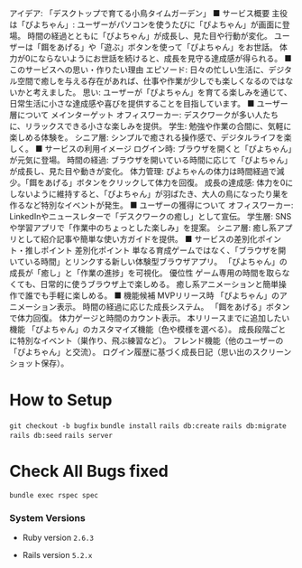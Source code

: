 アイデア: 「デスクトップで育てる小鳥タイムガーデン」
■ サービス概要
主役は「ぴよちゃん」: ユーザーがパソコンを使うたびに「ぴよちゃん」が画面に登場。
時間の経過とともに「ぴよちゃん」が成長し、見た目や行動が変化。
ユーザーは「餌をあげる」や「遊ぶ」ボタンを使って「ぴよちゃん」をお世話。
体力が0にならないようにお世話を続けると、成長を見守る達成感が得られる。
■ このサービスへの思い・作りたい理由
エピソード: 日々の忙しい生活に、デジタル空間で癒しを与える存在があれば、仕事や作業が少しでも楽しくなるのではないかと考えました。
思い: ユーザーが「ぴよちゃん」を育てる楽しみを通じて、日常生活に小さな達成感や喜びを提供することを目指しています。
■ ユーザー層について
メインターゲット
オフィスワーカー: デスクワークが多い人たちに、リラックスできる小さな楽しみを提供。
学生: 勉強や作業の合間に、気軽に楽しめる体験を。
シニア層: シンプルで癒される操作感で、デジタルライフを楽しく。
■ サービスの利用イメージ
ログイン時: ブラウザを開くと「ぴよちゃん」が元気に登場。
時間の経過: ブラウザを開いている時間に応じて「ぴよちゃん」が成長し、見た目や動きが変化。
体力管理: ぴよちゃんの体力は時間経過で減少。「餌をあげる」ボタンをクリックして体力を回復。
成長の達成感: 体力を0にしないように維持すると、「ぴよちゃん」が羽ばたき、大人の鳥になったり巣を作るなど特別なイベントが発生。
■ ユーザーの獲得について
オフィスワーカー: LinkedInやニュースレターで「デスクワークの癒し」として宣伝。
学生層: SNSや学習アプリで「作業中のちょっとした楽しみ」を提案。
シニア層: 癒し系アプリとして紹介記事や簡単な使い方ガイドを提供。
■ サービスの差別化ポイント・推しポイント
差別化ポイント
単なる育成ゲームではなく、「ブラウザを開いている時間」とリンクする新しい体験型ブラウザアプリ。
「ぴよちゃん」の成長が「癒し」と「作業の進捗」を可視化。
優位性
ゲーム専用の時間を取らなくても、日常的に使うブラウザ上で楽しめる。
癒し系アニメーションと簡単操作で誰でも手軽に楽しめる。
■ 機能候補
MVPリリース時
「ぴよちゃん」のアニメーション表示。
時間の経過に応じた成長システム。
「餌をあげる」ボタンで体力回復。
体力ゲージと時間のカウント表示。
本リリースまでに追加したい機能
「ぴよちゃん」のカスタマイズ機能（色や模様を選べる）。
成長段階ごとに特別なイベント（巣作り、飛ぶ練習など）。
フレンド機能（他のユーザーの「ぴよちゃん」と交流）。
ログイン履歴に基づく成長日記（思い出のスクリーンショット保存）。

# How to Setup

`git checkout -b bugfix`
`bundle install`
`rails db:create`
`rails db:migrate`
`rails db:seed`
`rails server`

# Check All Bugs fixed

`bundle exec rspec spec`

### System Versions

* Ruby version
`2.6.3`

* Rails version
`5.2.x`

